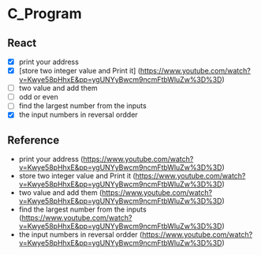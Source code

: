 # C_Program

## React 
- [x] print your address
- [x] [store two integer value and Print it] (https://www.youtube.com/watch?v=Kwye58pHhxE&pp=ygUNYyBwcm9ncmFtbWluZw%3D%3D)
- [ ] two value and add them
- [ ] odd or even
- [ ] find the largest number from the inputs
- [x] the input numbers in reversal ordder

## Reference
- print your address (https://www.youtube.com/watch?v=Kwye58pHhxE&pp=ygUNYyBwcm9ncmFtbWluZw%3D%3D)
- store two integer value and Print it (https://www.youtube.com/watch?v=Kwye58pHhxE&pp=ygUNYyBwcm9ncmFtbWluZw%3D%3D)
- two value and add them (https://www.youtube.com/watch?v=Kwye58pHhxE&pp=ygUNYyBwcm9ncmFtbWluZw%3D%3D)
- find the largest number from the inputs (https://www.youtube.com/watch?v=Kwye58pHhxE&pp=ygUNYyBwcm9ncmFtbWluZw%3D%3D)
- the input numbers in reversal ordder (https://www.youtube.com/watch?v=Kwye58pHhxE&pp=ygUNYyBwcm9ncmFtbWluZw%3D%3D)
